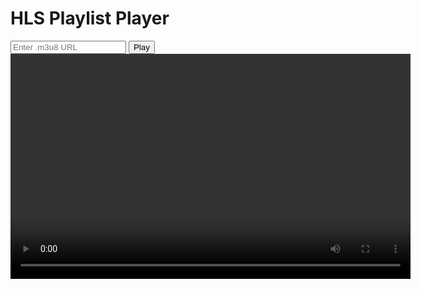 <!DOCTYPE html>
<html lang="en">
<head>
  <meta charset="UTF-8">
  <title>HLS Playlist Player</title>
  <script src="https://cdn.jsdelivr.net/npm/hls.js@latest"></script>
</head>
<body>
  <h1>HLS Playlist Player</h1>
  <input type="text" id="streamUrl" placeholder="Enter .m3u8 URL" />
  <button onclick="playStream()">Play</button>
  <video id="video" controls width="640" height="360"></video>

  <script>
    function playStream() {
      const url = document.getElementById('streamUrl').value;
      const video = document.getElementById('video');

      if (Hls.isSupported()) {
        const hls = new Hls();
        hls.loadSource(url);
        hls.attachMedia(video);
        hls.on(Hls.Events.MANIFEST_PARSED, () => {
          video.play();
        });
      } else if (video.canPlayType('application/vnd.apple.mpegurl')) {
        video.src = url;
        video.addEventListener('loadedmetadata', () => {
          video.play();
        });
      } else {
        alert('HLS not supported in this browser');
      }
    }
  </script>
</body>
</html>

  
